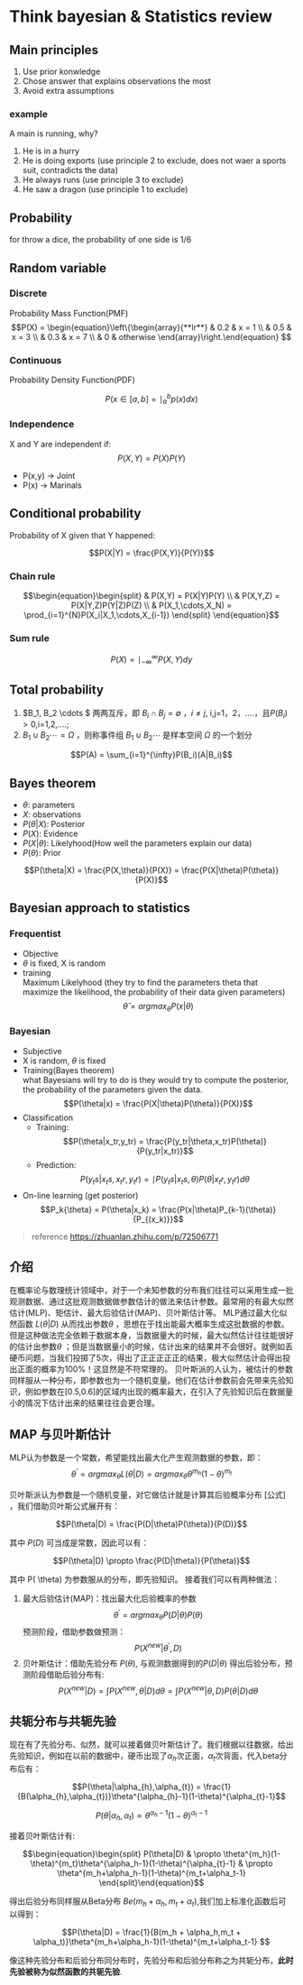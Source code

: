# Think bayesian & Statistics review

## Main principles

1. Use prior konwledge
2. Chose answer that explains observations the most
3. Avoid extra assumptions

### example
A main is running, why?

1. He is in a hurry 
2. He is doing exports (use principle 2 to exclude, does not waer a sports suit, contradicts the data)
3. He always runs  (use principle 3 to exclude)
4. He saw a dragon  (use principle 1 to exclude)


## Probability

for throw a dice, the probability of one side is 1/6 

## Random variable

### Discrete

Probability Mass Function(PMF)
$$P(X) = \begin{equation}\left\{\begin{array}{**lr**}
    & 0.2 & x = 1 \\
    & 0.5 & x = 3 \\
    & 0.3 & x = 7 \\
    & 0 & otherwise
\end{array}\right.\end{equation}  
$$

### Continuous
Probability Density Function(PDF)

$$
P(x \in [a,b] = \lmoustache_{a}^{b} p(x)dx )
$$

### Independence

X and Y are independent if:
$$P(X,Y) = P(X)P(Y)$$

- P(x,y) -> Joint
- P(x)   -> Marinals

## Conditional probability
Probability of X given that Y happened:

$$P(X|Y) = \frac{P(X,Y)}{P(Y)}$$

### Chain rule

$$\begin{equation}\begin{split}
& P(X,Y) = P(X|Y)P(Y) \\
& P(X,Y,Z) = P(X|Y,Z)P(Y|Z)P(Z) \\
& P(X_1,\cdots,X_N) = \prod_{i=1}^{N}P(X_i|X_1,\cdots,X_{i-1})
\end{split} \end{equation}$$

### Sum rule 
$$P(X) = \lmoustache_{-\infty}^{\infty}P(X,Y)dy $$

## Total probability

1. $B_1, B_2 \cdots $ 两两互斥，即 $B_i \cap B_j = \emptyset$ ，$i \neq j$, i,j=1，2，....，且$P(B_i)>0$,i=1,2,....;
2. $B_1 \cup B_2 \cdots = \Omega$ ，则称事件组 $B_1 \cup B_2 \cdots$ 是样本空间 $\Omega$ 的一个划分

$$P(A) = \sum_{i=1}^{\infty}P(B_i)(A|B_i)$$

## Bayes theorem

- $\theta$: parameters
- $X$: observations
- $P(\theta|X)$: Posterior
- $P(X)$: Evidence
- $P(X|\theta)$: Likelyhood(How well the parameters explain our data)
- $P(\theta)$: Prior


$$P(\theta|X) = \frac{P(X,\theta)}{P(X)} = \frac{P(X|\theta)P(\theta)}{P(X)}$$

## Bayesian approach to statistics

### Frequentist
- Objective
- $\theta$ is fixed, X is random
- training  
    Maximum Likelyhood (they try to find the parameters theta that maximize the likelihood, the probability of their data given parameters)
    $$\hat{\theta} = argmax_{\theta}P(x|\theta)$$


### Bayesian
- Subjective
- X is random, $\theta$ is fixed
- Training(Bayes theorem)  
    what Bayesians will try to do is they would try to compute the posterior, the probability of the parameters given the data.
    $$P(\theta|x) = \frac{P(X|\theta)P(\theta)}{P(X)}$$
- Classification
    - Training:
    $$P(\theta|x_tr,y_tr) = \frac{P(y_tr|\theta,x_tr)P(\theta)}{P(y_tr|x_tr)}$$
    - Prediction:
    $$P(y_ts|x_ts,x_tr,y_tr) = \lmoustache{P(y_ts|x_ts,\theta)P(\theta|x_tr,y_tr)}d\theta$$
- On-line learning (get posterior)
    $$P_k{\theta} = P(\theta|x_k) = \frac{P(x|\theta)P_{k-1}(\theta)}{P_{(x_k)}}$$


> reference https://zhuanlan.zhihu.com/p/72506771

## 介绍

在概率论与数理统计领域中，对于一个未知参数的分布我们往往可以采用生成一批观测数据、通过这批观测数据做参数估计的做法来估计参数。最常用的有最大似然估计(MLP)、矩估计、最大后验估计(MAP)、贝叶斯估计等。
MLP通过最大化似然函数 $L(\theta|D)$ 从而找出参数$\theta$ ，思想在于找出能最大概率生成这批数据的参数。但是这种做法完全依赖于数据本身，当数据量大的时候，最大似然估计往往能很好的估计出参数$\theta$ ；但是当数据量小的时候，估计出来的结果并不会很好。就例如丢硬币问题，当我们投掷了5次，得出了正正正正正的结果，极大似然估计会得出投出正面的概率为100%！这显然是不符常理的。
贝叶斯派的人认为，被估计的参数同样服从一种分布，即参数也为一个随机变量。他们在估计参数前会先带来先验知识，例如参数在[0.5,0.6]的区域内出现的概率最大，在引入了先验知识后在数据量小的情况下估计出来的结果往往会更合理。


## MAP 与贝叶斯估计

MLP认为参数是一个常数，希望能找出最大化产生观测数据的参数，即：
$$\theta^{\prime} = argmax_{\theta}L(\theta|D) = argmax_{\theta}\theta^{m_h}(1-\theta)^{m_t}$$

贝叶斯派认为参数是一个随机变量，对它做估计就是计算其后验概率分布 [公式] ，我们借助贝叶斯公式展开有：

$$P(\theta|D) = \frac{P(D|\theta)P(\theta)}{P(D)}$$

其中 $P(D)$ 可当成是常数，因此可以有：

$$P(\theta|D) \propto \frac{P(D|\theta)}{P(\theta)}$$

其中 P( \theta) 为参数服从的分布，即先验知识。 接着我们可以有两种做法：
1. 最大后验估计(MAP)：找出最大化后验概率的参数 
$$\theta^{\prime} = argmax_{\theta}P(D|\theta)P(\theta)$$
预测阶段，借助参数做预测：
$$P(X^{new}|\theta^{\prime},D)$$
2. 贝叶斯估计：借助先验分布 $P(\theta)$, 与观测数据得到的$P(D|\theta)$ 得出后验分布，预测阶段借助后验分布有:
$$P(X^{new}|D) = \int{P(X^{new},\theta|D)d\theta} = \int{P(X^{new}|\theta,D)P(\theta|D)d\theta}$$


## 共轭分布与共轭先验
现在有了先验分布、似然，就可以接着做贝叶斯估计了。我们根据以往数据，给出先验知识，例如在以前的数据中，硬币出现了$\alpha_{h}$次正面，$\alpha_{t}$次背面，代入beta分布后有：

$$P(\theta|\alpha_{h},\alpha_{t}) = \frac{1}{B(\alpha_{h},\alpha_{t})}\theta^{\alpha_{h}-1}(1-\theta)^{\alpha_{t}-1}$$

$$P(\theta|\alpha_{h},\alpha_{t}) \propto \theta^{\alpha_{h}-1}(1-\theta)^{\alpha_{t}-1} $$

接着贝叶斯估计有:


$$\begin{equation}\begin{split}
P(\theta|D) & \propto \theta^{m_h}(1-\theta)^{m_t}\theta^{\alpha_h-1}(1-\theta)^{\alpha_{t}-1}
            & \propto \theta^{m_h+\alpha_h-1}(1-\theta)^{m_t+\alpha_t-1}
\end{split}\end{equation}$$

得出后验分布同样服从Beta分布 $Be(m_h + \alpha_h,m_t + \alpha_t )$,我们加上标准化函数后可以得到：

$$P(\theta|D) = \frac{1}{B(m_h + \alpha_h,m_t + \alpha_t)}\theta^{m_h+\alpha_h-1}(1-\theta)^{m_t+\alpha_t-1} $$

像这种先验分布和后验分布同分布时，先验分布和后验分布称之为共轭分布，**此时先验被称为似然函数的共轭先验**.

